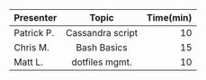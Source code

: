 | Presenter     | Topic            | Time(min)  |
| ------------- |:----------------:| ----------:|
| Patrick P.    | Cassandra script | 10         |
| Chris M.      | Bash Basics      | 15         |
| Matt L.       | dotfiles mgmt.   | 10         |
